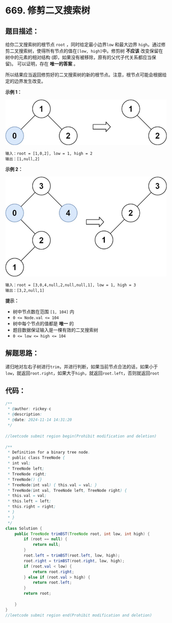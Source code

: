 # 669. 修剪二叉搜索树

## 题目描述：

给你二叉搜索树的根节点 `root` ，同时给定最小边界`low` 和最大边界 `high`。通过修剪二叉搜索树，使得所有节点的值在`[low, high]`中。修剪树 **不应该** 改变保留在树中的元素的相对结构 (即，如果没有被移除，原有的父代子代关系都应当保留)。 可以证明，存在 **唯一的答案** 。

所以结果应当返回修剪好的二叉搜索树的新的根节点。注意，根节点可能会根据给定的边界发生改变。

 

**示例 1：**

![img](./images/trim1.jpg)

```
输入：root = [1,0,2], low = 1, high = 2
输出：[1,null,2]
```

**示例 2：**

![img](./images/trim2.jpg)

```
输入：root = [3,0,4,null,2,null,null,1], low = 1, high = 3
输出：[3,2,null,1]
```

 

**提示：**

+ 树中节点数在范围 `[1, 104]` 内
+ `0 <= Node.val <= 104`
+ 树中每个节点的值都是 **唯一** 的
+ 题目数据保证输入是一棵有效的二叉搜索树
+ `0 <= low <= high <= 104`

## 解题思路：

递归地对左右子树进行`trim`，并进行判断，如果当前节点合法的话，如果小于`low`，就返回`root.right`，如果大于`high`，就返回`root.left`，否则就返回`root`

## 代码：

```java
/**
 * @author: rickey-c
 * @description:
 * @date: 2024-11-14 14:31:20
 */

//leetcode submit region begin(Prohibit modification and deletion)

/**
 * Definition for a binary tree node.
 * public class TreeNode {
 * int val;
 * TreeNode left;
 * TreeNode right;
 * TreeNode() {}
 * TreeNode(int val) { this.val = val; }
 * TreeNode(int val, TreeNode left, TreeNode right) {
 * this.val = val;
 * this.left = left;
 * this.right = right;
 * }
 * }
 */
class Solution {
    public TreeNode trimBST(TreeNode root, int low, int high) {
        if (root == null) {
            return null;
        }
        root.left = trimBST(root.left, low, high);
        root.right = trimBST(root.right, low, high);
        if (root.val < low) {
            return root.right;
        } else if (root.val > high) {
            return root.left;
        }
        return root;

    }
}
//leetcode submit region end(Prohibit modification and deletion)

```

